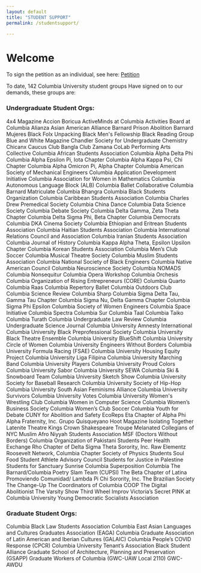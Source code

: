 ```yaml
---
layout: default
title: "STUDENT SUPPORT"
permalink: /studentsupport/

---
```


# Welcome
To sign the petition as an individual, see here: [Petition](https://actionnetwork.org/petitions/mobilized-african-diaspora-demands?source=direct_link&)

To date, 142 Columbia University student groups Have signed on to our demands, these groups are:

<div class="row">
  <div class="col-md-6" markdown="1">
    <h3>Undergraduate Student Orgs:</h3>
      4x4 Magazine
      Accion Boricua
    ActiveMinds at Columbia
    Activities Board at Columbia 
    Alianza
    Asian American Alliance
    Barnard Prison Abolition
    Barnard Mujeres
    Black Folx Unpacking 
    Black Men's Fellowship 
    Black Reading Group
    Blue and White Magazine
    Chandler Society for Undergraduate Chemistry
    Chicanx Caucus
    Club Bangla
    Club Zamana
    CoLab Performing Arts Collective
    Columbia African Students Association
    Columbia Alpha Delta Phi
    Columbia Alpha Epsilon Pi, Iota Chapter
    Columbia Alpha Kappa Psi, Chi Chapter
    Columbia Alpha Omicron Pi, Alpha Chapter
    Columbia American Society of Mechanical Engineers
    Columbia Application Development Initiative
    Columbia Association for Women in Mathematics
    Columbia Autonomous Language Block (ALB)
    Columbia Ballet Collaborative
    Columbia Barnard Matriculate
    Columbia Bhangra
    Columbia Black Students Organization
    Columbia Caribbean Students Association
    Columbia Charles Drew Premedical Society
    Columbia China Dance
    Columbia Data Science Society
    Columbia Debate Society
    Columbia Delta Gamma, Zeta Theta Chapter
    Columbia Delta Sigma Phi, Beta Chapter
    Columbia Democrats
    Columbia DKA Cinema Society
    Columbia Ethiopian and Eritrean Students Association
    Columbia Haitian Students Association
    Columbia International Relations Council and Association
    Columbia Iranian Students Association
    Columbia Journal of History
    Columbia Kappa Alpha Theta, Epsilon Upsilon Chapter
    Columbia Korean Students Association
    Columbia Men’s Club Soccer
    Columbia Musical Theatre Society
    Columbia Muslim Students Association
    Columbia National Society of Black Engineers
    Columbia Native American Council
    Columbia Neuroscience Society
    Columbia NOMADS
    Columbia Nonsequitur
    Columbia Opera Workshop
    Columbia Orchesis
    Columbia Organization of Rising Entrepreneurs (CORE)
    Columbia Quarto 
    Columbia Raas
    Columbia Repertory Ballet
    Columbia Outdoors Club
    Columbia Science Review
    Columbia Sharp
    Columbia Sigma Delta Tau, Gamma Tau Chapter
    Columbia Sigma Nu, Delta Gamma Chapter
    Columbia Sigma Phi Epsilon
    Columbia Society of Women Engineers 
    Columbia Space Initiative
    Columbia Spectra
    Columbia Sur
    Columbia Taal
    Columbia Taiko
    Columbia Turath 
    Columbia Undergraduate Law Review
    Columbia Undergraduate Science Journal
    Columbia University Amnesty International
    Columbia University Black Preprofessional Society
    Columbia University Black Theatre Ensemble
    Columbia University BlueShift
    Columbia University Circle of Women
    Columbia University Engineers Without Borders
    Columbia University Formula Racing (FSAE)
    Columbia University Housing Equity Project
    Columbia University Liga Filipina 
    Columbia University Marching Band
    Columbia University Players
    Columbia University Proud Colors
    Columbia University Sabor
    Columbia University SEWA
    Columbia Ski & Snowboard Team
    Columbia University Sketch Show
    Columbia University Society for Baseball Research
    Columbia University Society of Hip-Hop
    Columbia University South Asian Feminisms Alliance
    Columbia University Survivors
    Columbia University Votes
    Columbia University Women's Wrestling Club
    Columbia Women in Computer Science
    Columbia Women’s Business Society
    Columbia Women’s Club Soccer
    Columbia Youth for Debate
    CUNY for Abolition and Safety
    EcoReps
    Eta Chapter of Alpha Phi Alpha Fraternity, Inc.
    Grupo Quisqueyano
    Hoot Magazine
    Isolating Together
    Latenite Theatre
    Kings Crown Shakespeare Troupe
    Melanated Collegians of NYC
    Muslim Afro Niyyah Students Association
    MSF (Doctors Without Borders) Columbia
    Organization of Pakistani Students
    Peer Health Exchange
    Rho Chapter of Delta Sigma Theta Sorority, Inc.
    Raw Elementz
    Roosevelt Network, Columbia Chapter
    Society of Physics Students
    Soul Food
    Student Athlete Advisory Council
    Students for Justice in Palestine
    Students for Sanctuary
    Sunrise Columbia
    Superposition Columbia
    The Barnard/Columbia Poetry Slam Team (CUPSI)
    The Beta Chapter of Latina Promoviendo Comunidad/ Lambda Pi Chi Sorority, Inc.
    The Brazilian Society
    The Change-Up
    The Coordinators of Columbia COOP
    The Digital Abolitionist
    The Varsity Show
    Third Wheel Improv
    Victoria’s Secret PINK at Columbia University 
    Young Democratic Socialists Association

    
  </div>
  <div class="col-md-6" markdown="1">
    <h3>Graduate Student Orgs:</h3> 
    Columbia Black Law Students Association
Columbia East Asian Languages and Cultures Graduates Association (EAGA)
Columbia Graduate Association of Latin American and Iberian Cultures (GALAIC)
Columbia People’s COVID Response (CPCR)
Columbia University Tenant’s Association
Black Student Alliance Graduate School of Architecture, Planning and Preservation (GSAPP)
Graduate Workers of Columbia (GWC-UAW Local 2110) 
GWC-AWDU



    
  </div>
</div>
  

